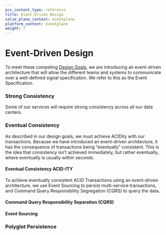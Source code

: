 ```yaml
---
pcx_content_type: reference
title: Event-Driven Design
value_plane_context: eventplane
platform_context: eventplane
weight: 7
---
```


# Event-Driven Design

To meet these competing [Design Goals](/fundamentals/design-and-architecture/design-goals/),
we are introducing an event-driven architecture that will allow the different teams and systems to communicate over a well-defined signal specification.
We refer to this as the Event Specification.

### Strong Consistency

Some of our services will require strong consistency across all our data centers.

### Eventual Consistency

As described in our design goals, we must achieve ACIDity with our transactions.
Because we have introduced an event-driven architecture, it has the consequence of transactions being “eventually” consistent.
This is the idea that consistency isn’t achieved immediately, but rather eventually, where eventually is usually within seconds.

#### Eventual Consistency ACID-ITY

To achieve eventually consistent ACID Transactions using an event-driven architecture,
we use Event Sourcing to persist multi-service transactions, and Command Query Responsibility Segregation (CQRS) to query the data.

#### Command Query Responsibility Separation (CQRS)


#### Event Sourcing



### Polyglot Persistence


